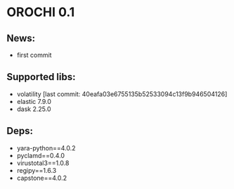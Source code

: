 # OROCHI 0.1

## News:

- first commit

## Supported libs:

- volatility [last commit: 40eafa03e6755135b52533094c13f9b946504126]
- elastic 7.9.0
- dask 2.25.0

## Deps:

- yara-python==4.0.2
- pyclamd==0.4.0
- virustotal3==1.0.8
- regipy==1.6.3
- capstone==4.0.2
